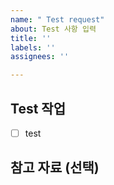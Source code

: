 ```yaml
---
name: " Test request"
about: Test 사항 입력
title: ''
labels: ''
assignees: ''

---
```


## Test 작업
- [ ] test

## 참고 자료 (선택)

